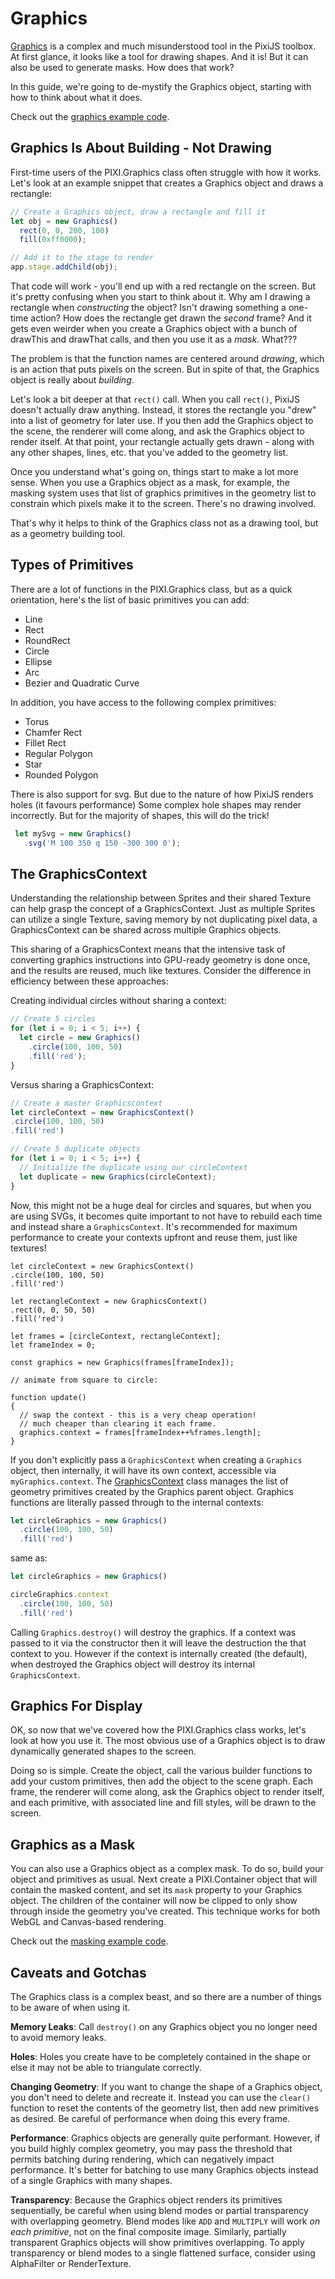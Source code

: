 # Graphics

[Graphics](https://pixijs.download/release/docs/PIXI.Graphics.html) is a complex and much misunderstood tool in the PixiJS toolbox.  At first glance, it looks like a tool for drawing shapes.  And it is!  But it can also be used to generate masks.  How does that work?

In this guide, we're going to de-mystify the Graphics object, starting with how to think about what it does.

Check out the [graphics example code](../../examples/graphics/simple).

## Graphics Is About Building - Not Drawing

First-time users of the PIXI.Graphics class often struggle with how it works.  Let's look at an example snippet that creates a Graphics object and draws a rectangle:

```javascript
// Create a Graphics object, draw a rectangle and fill it
let obj = new Graphics()
  rect(0, 0, 200, 100)
  fill(0xff0000);

// Add it to the stage to render
app.stage.addChild(obj);
```

That code will work - you'll end up with a red rectangle on the screen.  But it's pretty confusing when you start to think about it.  Why am I drawing a rectangle when *constructing* the object?  Isn't drawing something a one-time action?  How does the rectangle get drawn the *second* frame?  And it gets even weirder when you create a Graphics object with a bunch of drawThis and drawThat calls, and then you use it as a *mask*.  What???

The problem is that the function names are centered around *drawing*, which is an action that puts pixels on the screen.  But in spite of that, the Graphics object is really about *building*.

Let's look a bit deeper at that `rect()` call.  When you call `rect()`, PixiJS doesn't actually draw anything.  Instead, it stores the rectangle you "drew" into a list of geometry for later use.  If you then add the Graphics object to the scene, the renderer will come along, and ask the Graphics object to render itself.  At that point, your rectangle actually gets drawn - along with any other shapes, lines, etc. that you've added to the geometry list.

Once you understand what's going on, things start to make a lot more sense.  When you use a Graphics object as a mask, for example, the masking system uses that list of graphics primitives in the geometry list to constrain which pixels make it to the screen.  There's no drawing involved.

That's why it helps to think of the Graphics class not as a drawing tool, but as a geometry building tool.

## Types of Primitives

There are a lot of functions in the PIXI.Graphics class, but as a quick orientation, here's the list of basic primitives you can add:

* Line
* Rect
* RoundRect
* Circle
* Ellipse
* Arc
* Bezier and Quadratic Curve

In addition, you have access to the following complex primitives:

* Torus
* Chamfer Rect
* Fillet Rect
* Regular Polygon
* Star
* Rounded Polygon

There is also support for svg. But due to the nature of how PixiJS renders holes (it favours performance) Some complex hole shapes may render incorrectly. But for the majority of shapes, this will do the trick!

 ```ts
  let mySvg = new Graphics()
    .svg('M 100 350 q 150 -300 300 0'); 
```

## The GraphicsContext

Understanding the relationship between Sprites and their shared Texture can help grasp the concept of a GraphicsContext. Just as multiple Sprites can utilize a single Texture, saving memory by not duplicating pixel data, a GraphicsContext can be shared across multiple Graphics objects.

This sharing of a GraphicsContext means that the intensive task of converting graphics instructions into GPU-ready geometry is done once, and the results are reused, much like textures. Consider the difference in efficiency between these approaches:

Creating individual circles without sharing a context:
```ts
// Create 5 circles
for (let i = 0; i < 5; i++) {
  let circle = new Graphics()
    .circle(100, 100, 50)
    .fill('red');
}
```
Versus sharing a GraphicsContext:
```ts
// Create a master Graphicscontext
let circleContext = new GraphicsContext()
.circle(100, 100, 50)
.fill('red')

// Create 5 duplicate objects
for (let i = 0; i < 5; i++) {
  // Initialize the duplicate using our circleContext
  let duplicate = new Graphics(circleContext);
}
```

Now, this might not be a huge deal for circles and squares, but when you are using SVGs, it becomes quite important to not have to rebuild each time and instead share a `GraphicsContext`. It's recommended for maximum performance to create your contexts upfront and reuse them, just like textures!

```
let circleContext = new GraphicsContext()
.circle(100, 100, 50)
.fill('red')

let rectangleContext = new GraphicsContext()
.rect(0, 0, 50, 50)
.fill('red')

let frames = [circleContext, rectangleContext];
let frameIndex = 0;

const graphics = new Graphics(frames[frameIndex]);

// animate from square to circle:

function update()
{
  // swap the context - this is a very cheap operation!
  // much cheaper than clearing it each frame.
  graphics.context = frames[frameIndex++%frames.length];
}
```

If you don't explicitly pass a `GraphicsContext` when creating a `Graphics` object, then internally, it will have its own context, accessible via `myGraphics.context`. The [GraphicsContext](https://pixijs.download/release/docs/PIXI.GraphicsContext.html) class manages the list of geometry primitives created by the Graphics parent object. Graphics functions are literally passed through to the internal contexts:

```ts
let circleGraphics = new Graphics()
  .circle(100, 100, 50)
  .fill('red')
```
same as:
```ts
let circleGraphics = new Graphics()

circleGraphics.context
  .circle(100, 100, 50)
  .fill('red')
```

Calling `Graphics.destroy()` will destroy the graphics. If a context was passed to it via the constructor then it will leave the destruction the that context to you. However if the context is internally created (the default), when destroyed the Graphics object will destroy its internal `GraphicsContext`.

## Graphics For Display

OK, so now that we've covered how the PIXI.Graphics class works, let's look at how you use it.  The most obvious use of a Graphics object is to draw dynamically generated shapes to the screen.

Doing so is simple.  Create the object, call the various builder functions to add your custom primitives, then add the object to the scene graph.  Each frame, the renderer will come along, ask the Graphics object to render itself, and each primitive, with associated line and fill styles, will be drawn to the screen.

## Graphics as a Mask

You can also use a Graphics object as a complex mask.  To do so, build your object and primitives as usual.  Next create a PIXI.Container object that will contain the masked content, and set its `mask` property to your Graphics object.  The children of the container will now be clipped to only show through inside the geometry you've created.  This technique works for both WebGL and Canvas-based rendering.

Check out the [masking example code](../../examples/graphics/simple).

## Caveats and Gotchas

The Graphics class is a complex beast, and so there are a number of things to be aware of when using it.

**Memory Leaks**: Call `destroy()` on any Graphics object you no longer need to avoid memory leaks.

**Holes**: Holes you create have to be completely contained in the shape or else it may not be able to triangulate correctly. <!--TODO: primitive shapes not working on canvas?-->

**Changing Geometry**: If you want to change the shape of a Graphics object, you don't need to delete and recreate it.  Instead you can use the `clear()` function to reset the contents of the geometry list, then add new primitives as desired.  Be careful of performance when doing this every frame.

**Performance**: Graphics objects are generally quite performant.  However, if you build highly complex geometry, you may pass the threshold that permits batching during rendering, which can negatively impact performance. It's better for batching to use many Graphics objects instead of a single Graphics with many shapes.

**Transparency**: Because the Graphics object renders its primitives sequentially, be careful when using blend modes or partial transparency with overlapping geometry.  Blend modes like `ADD` and `MULTIPLY` will work *on each primitive*, not on the final composite image.  Similarly, partially transparent Graphics objects will show primitives overlapping. To apply transparency or blend modes to a single flattened surface, consider using AlphaFilter or RenderTexture.

<!--## Baking Into Texture

TODO: Advantages vs disadvantages of pre-rendering to a texture, using render texture: https://jsfiddle.net/bigtimebuddy/6tzyv91j/-->
